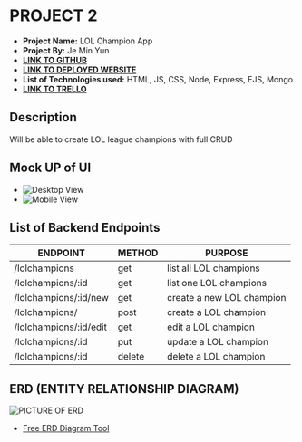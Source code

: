 # PROJECT 2

- **Project Name:** LOL Champion App
- **Project By:** Je Min Yun
- [**LINK TO GITHUB**](https://github.com/alwaysblue21/Project-2)
- [**LINK TO DEPLOYED WEBSITE**](https://project2-kale-a5g6.onrender.com/)
- **List of Technologies used:** HTML, JS, CSS, Node, Express, EJS, Mongo
- [**LINK TO TRELLO**](https://trello.com/b/Fuv79Y6m/project2)

## Description

Will be able to create LOL league champions with full CRUD

## Mock UP of UI

- ![Desktop View](https://i.imgur.com/WSbvaU6_d.jpg?maxwidth=520&shape=thumb&fidelity=high)
- ![Mobile View](https://i.imgur.com/WSbvaU6_d.jpg?maxwidth=520&shape=thumb&fidelity=high)

## List of Backend Endpoints

| ENDPOINT | METHOD | PURPOSE |
|----------|--------|---------|
| /lolchampions | get | list all LOL champions |
| /lolchampions/:id | get | list one LOL champions |
| /lolchampions/:id/new | get | create a new LOL champion |
| /lolchampions/ | post | create a LOL champion |
| /lolchampions/:id/edit | get | edit a LOL champion |
| /lolchampions/:id | put | update a LOL champion |
| /lolchampions/:id | delete | delete a LOL champion |

## ERD (ENTITY RELATIONSHIP DIAGRAM)

![PICTURE OF ERD](https://i.imgur.com/yyYfrsr_d.jpg?maxwidth=520&shape=thumb&fidelity=high)

- [Free ERD Diagram Tool](https://dbdiagram.io/home)
